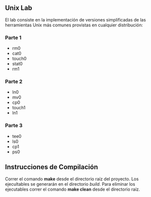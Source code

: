 ## Unix Lab
El lab consiste en la implementación de versiones simplificadas de las herramientas Unix más comunes provistas en cualquier distribución:

### Parte 1
  + rm0
  + cat0
  + touch0
  + stat0
  + rm1
### Parte 2
  + ln0
  + mv0
  + cp0
  + touch1
  + ln1
### Parte 3
  + tee0
  + ls0
  + cp1
  + ps0

## Instrucciones de Compilación
Correr el comando **make** desde el directorio raíz del proyecto.
Los ejecultables se generarán en el directorio *build*.
Para eliminar los ejecutables correr el comando **make clean** desde el directorio raíz.

